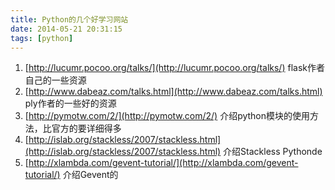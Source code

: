 ```yaml
---
title: Python的几个好学习网站
date: 2014-05-21 20:31:15
tags: [python]
---
```


1. [http://lucumr.pocoo.org/talks/](http://lucumr.pocoo.org/talks/) flask作者自己的一些资源
2. [http://www.dabeaz.com/talks.html](http://www.dabeaz.com/talks.html) ply作者的一些好的资源
3. [http://pymotw.com/2/](http://pymotw.com/2/) 介绍python模块的使用方法，比官方的要详细得多
4. [http://islab.org/stackless/2007/stackless.html](http://islab.org/stackless/2007/stackless.html) 介绍Stackless Pythonde 
5. [http://xlambda.com/gevent-tutorial/](http://xlambda.com/gevent-tutorial/) 介绍Gevent的

